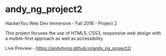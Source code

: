 # andy_ng_project2
HackerYou Web Dev Immersive - Fall 2018 - Project 2

This project focuses the use of HTML5, CSS3, responsive web design with a mobile-first approach as well as accessibility.

Live Preview - https://andyhyng.github.io/andy_ng_project2/